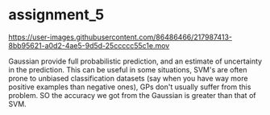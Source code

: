 # assignment_5
https://user-images.githubusercontent.com/86486466/217987413-8bb95621-a0d2-4ae5-9d5d-25ccccc55c1e.mov

Gaussian provide full probabilistic prediction, and an estimate of uncertainty in the prediction. This can be useful in some situations, SVM's are often prone to unbiased classification datasets (say when you have way more positive examples than negative ones), GPs don't usually suffer from this problem. SO the accuracy we got from the Gaussian is greater than that of SVM.

